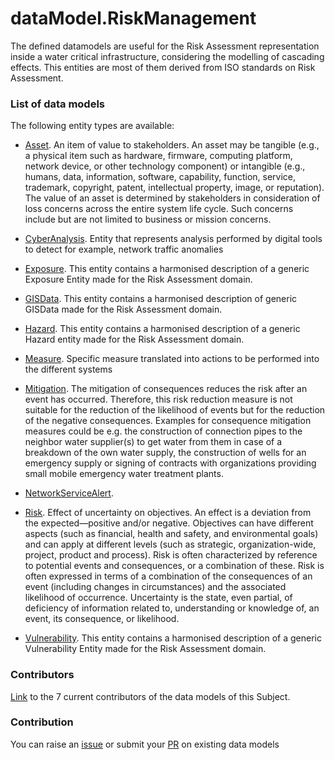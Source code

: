 # dataModel.RiskManagement
The defined datamodels are useful for the Risk Assessment representation inside a water critical infrastructure, considering the modelling of cascading effects. This entities are most of them derived from ISO standards on Risk Assessment.

### List of data models

The following entity types are available:
- [Asset](https://github.com/smart-data-models/dataModel.RiskManagement/blob/master/Asset/README.md). An item of value to stakeholders. An asset may be tangible (e.g., a physical item such as hardware, firmware, computing platform, network device, or other technology component) or intangible (e.g., humans, data, information, software, capability, function, service, trademark, copyright, patent, intellectual property, image, or reputation). The value of an asset is determined by stakeholders in consideration of loss concerns across the entire system life cycle. Such concerns include but are not limited to business or mission concerns.

- [CyberAnalysis](https://github.com/smart-data-models/dataModel.RiskManagement/blob/master/CyberAnalysis/README.md). Entity that represents analysis performed by digital tools to detect for example, network traffic anomalies

- [Exposure](https://github.com/smart-data-models/dataModel.RiskManagement/blob/master/Exposure/README.md). This entity contains a harmonised description of a generic Exposure Entity made for the Risk Assessment domain.

- [GISData](https://github.com/smart-data-models/dataModel.RiskManagement/blob/master/GISData/README.md). This entity contains a harmonised description of generic GISData made for the Risk Assessment domain.

- [Hazard](https://github.com/smart-data-models/dataModel.RiskManagement/blob/master/Hazard/README.md). This entity contains a harmonised description of a generic Hazard entity made for the Risk Assessment domain.

- [Measure](https://github.com/smart-data-models/dataModel.RiskManagement/blob/master/Measure/README.md). Specific measure translated into actions to be performed into the different systems

- [Mitigation](https://github.com/smart-data-models/dataModel.RiskManagement/blob/master/Mitigation/README.md). The mitigation of consequences reduces the risk after an event has occurred. Therefore, this risk reduction measure is not suitable for the reduction of the likelihood of events but for the reduction of the negative consequences. Examples for consequence mitigation measures could be e.g. the construction of connection pipes to the neighbor water supplier(s) to get water from them in case of a breakdown of the own water supply, the construction of wells for an emergency supply or signing of contracts with organizations providing small mobile emergency water treatment plants.

- [NetworkServiceAlert](https://github.com/smart-data-models/dataModel.RiskManagement/blob/master/NetworkServiceAlert/README.md). 

- [Risk](https://github.com/smart-data-models/dataModel.RiskManagement/blob/master/Risk/README.md). Effect of uncertainty on objectives. An effect is a deviation from the expected—positive and/or negative. Objectives can have different aspects (such as financial, health and safety, and environmental goals) and can apply at different levels (such as strategic, organization-wide, project, product and process). Risk is often characterized by reference to potential events and consequences, or a combination of these. Risk is often expressed in terms of a combination of the consequences of an event (including changes in circumstances) and the associated likelihood of occurrence. Uncertainty is the state, even partial, of deficiency of information related to, understanding or knowledge of, an event, its consequence, or likelihood.

- [Vulnerability](https://github.com/smart-data-models/dataModel.RiskManagement/blob/master/Vulnerability/README.md). This entity contains a harmonised description of a generic Vulnerability Entity made for the Risk Assessment domain.



### Contributors
[Link](https://github.com/smart-data-models/dataModel.RiskManagement/blob/master/CONTRIBUTORS.yaml) to the 7 current contributors of the data models of this Subject.


### Contribution
You can raise an [issue](https://github.com/smart-data-models/dataModel.RiskManagement/issues) or submit your [PR](https://github.com/smart-data-models/dataModel.RiskManagement/pulls) on existing data models



